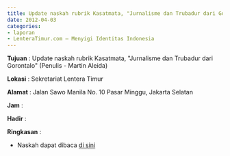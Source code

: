 ```yaml
---
title: Update naskah rubrik Kasatmata, "Jurnalisme dan Trubadur dari Gorontalo" (Penulis - Martin Aleida)
date: 2012-04-03
categories:
- laporan
- LenteraTimur.com – Menyigi Identitas Indonesia
---
```


**Tujuan** : Update naskah rubrik Kasatmata, "Jurnalisme dan Trubadur dari Gorontalo" (Penulis - Martin Aleida)

**Lokasi** : Sekretariat Lentera Timur 

**Alamat** : Jalan Sawo Manila No. 10 Pasar Minggu, Jakarta Selatan

**Jam** : 

**Hadir** :  


**Ringkasan** : 
* Naskah dapat dibaca [di sini](http://www.lenteratimur.com/2012/04/jurnalisme-dan-trubadur-dari-gorontalo/)
